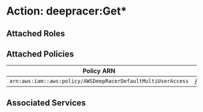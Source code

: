# Action: deepracer:Get*

## Attached Roles

## Attached Policies

| Policy ARN | Policy Name |
|------------|-------------|
| `arn:aws:iam::aws:policy/AWSDeepRacerDefaultMultiUserAccess` | [AWSDeepRacerDefaultMultiUserAccess](../policies.md#awsdeepracerdefaultmultiuseraccess) |

## Associated Services

